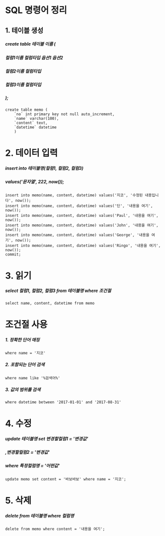 # SQL 명령어 정리

## 1. 테이블 생성


##### create table 테이블 이름 (
##### 컬럼1이름 컬럼타입 옵션1 옵션2
##### 컬럼2이름 컬럼타입
##### 컬럼3이름 컬럼타입
##### );

```
create table memo (
	`no` int primary key not null auto_increment,
    `name` varchar(100),
    `content` text,
    `datetime` datetime
    )
```

# 2. 데이터 입력

##### insert into 테이블명(컬럼1, 컬럼2, 컬럼3)
##### values('문자열', 222, now());
```
insert into memo(name, content, datetime) values('지코', '수정된 내용입니다', now());
insert into memo(name, content, datetime) values('딘', '내용을 여기', now());
insert into memo(name, content, datetime) values('Paul', '내용을 여기', now());
insert into memo(name, content, datetime) values('John', '내용을 여기', now());
insert into memo(name, content, datetime) values('George', '내용을 여기', now());
insert into memo(name, content, datetime) values('Ringo', '내용을 여기', now());
commit;
```

# 3. 읽기
##### select 컬럼1, 컬럼2, 컬럼3 from 테이블명 where 조건절

```
select name, content, datetime from memo
```

# 조건절 사용
##### 1. 정확한 단어 매칭
```
where name = '지코'
```
##### 2. 포함되는 단어 검색
```
where name like '%검색어%'
```
##### 3. 값의 범위를 검색
```
where datetime between '2017-01-01' and '2017-08-31'
```

# 4. 수정
##### update 테이블명 set 변경할컬럼1 = '변경값'
#####                   ,변경할컬럼2 = '변경값'
#####             where 특정컬럼명 = '어떤값'
```
update memo set content = '바보바보' where name = '지코';
```

# 5. 삭제
##### delete from 테이블명 where 컬럼명
```
delete from memo where content = '내용을 여기';
```
